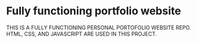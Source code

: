 # Fully functioning portfolio website 
THIS IS A FULLY FUNCTIONING PERSONAL PORTOFOLIO WEBSITE REPO. HTML, CSS, AND JAVASCRIPT ARE USED IN THIS PROJECT.
